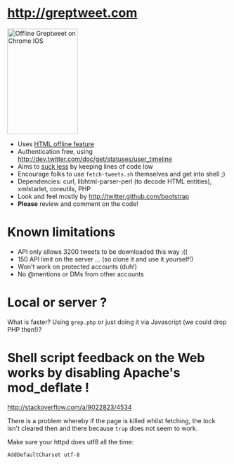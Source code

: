 # <http://greptweet.com>

<a href="http://www.flickr.com/photos/hendry/7577182774/" title="Offline Greptweet on Chrome IOS by Kai Hendry, on Flickr"><img src="http://farm8.staticflickr.com/7133/7577182774_d5b654ea69_m.jpg" width="160" height="240" alt="Offline Greptweet on Chrome IOS"></a>

* Uses [HTML offline feature](http://www.whatwg.org/specs/web-apps/current-work/multipage/offline.html)
* Authentication free, using <http://dev.twitter.com/doc/get/statuses/user_timeline>
* Aims to [suck less](http://suckless.org) by keeping lines of code low
* Encourage folks to use `fetch-tweets.sh` themselves and get into shell ;)
* Dependencies: curl, libhtml-parser-perl (to decode HTML entities), xmlstarlet, coreutils, PHP
* Look and feel mostly by <http://twitter.github.com/bootstrap>
* **Please** review and comment on the code!

# Known limitations

* API only allows 3200 tweets to be downloaded this way :((
* 150 API limit on the server ... (so clone it and use it yourself!)
* Won't work on protected accounts (duh!)
* No @mentions or DMs from other accounts

# Local or server ?

What is faster? Using `grep.php` or just doing it via Javascript (we could drop PHP then!)?

# Shell script feedback on the Web works by disabling Apache's mod_deflate !

<http://stackoverflow.com/a/9022823/4534>

There is a problem whereby if the page is killed whilst fetching, the lock isn't cleared then and there because `trap` does not seem to work.

Make sure your httpd does utf8 all the time:

	AddDefaultCharset utf-8
